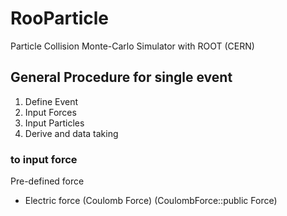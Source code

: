 # RooParticle
Particle Collision Monte-Carlo Simulator with ROOT (CERN)

## General Procedure for single event

1. Define Event
2. Input Forces
3. Input Particles
4. Derive and data taking

### to input force

Pre-defined force
* Electric force (Coulomb Force) (CoulombForce::public Force)
